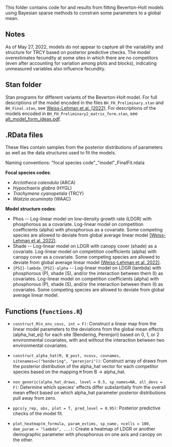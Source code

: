 This folder contains code for and results from fitting Beverton-Holt models using Bayesian sparse methods to constrain some parameters to a global mean.

## Notes

As of May 27, 2022, models do not appear to capture all the variability and structure for TRCY based on posterior predictive checks. The model overestimates fecundity at some sites in which there are no competitors (even after accounting for variation among plots and blocks), indicating unmeasured variables also influence fecundity.

## Stan folder

Stan programs for different variants of the Beverton-Holt model. For full descriptions of the model encoded in the files `BH_FH_Preliminary.stan` and `BH_Final.stan`, see [Weiss-Lehman et al. (2022)](https://onlinelibrary.wiley.com/doi/10.1111/ele.13977). For descriptions of the models encoded in `BH_FH_Preliminary2_matrix_form.stan`, see [alt_model_form_ideas.pdf](https://github.com/laurenmh/sToration-york-gum/blob/combine-env-covs/Sparse_model_fits/alt_model_form_ideas.pdf).

## .RData files

These files contain samples from the posterior distributions of parameters as well as the data structures used to fit the models. 

Naming conventions: "focal species code"_"model"_FinalFit.rdata

**Focal species codes**:
  * *Arctotheca calendula* (ARCA)
  * *Hypochaeris glabra* (HYGL)
  * *Trachymene cyanopetala* (TRCY)
  * *Waitzia acuminata* (WAAC)
  
**Model structure codes**:
  * Phos -- Log-linear model on low-density growth rate (LDGR) with phosphorous as a covariate. Log-linear model on competition coefficients (alpha) with phosphorous as a covariate. Some competing species are allowed to deviate from global average linear model [(Weiss-Lehman et al. 2022)](https://onlinelibrary.wiley.com/doi/10.1111/ele.13977). 
  * Shade -- Log-linear model on LDGR with canopy cover (shade) as a covariate. Log-linear model on competition coefficients (alpha) with canopy cover as a covariate. Some competing species are allowed to deviate from global average linear model [(Weiss-Lehman et al. 2022)](https://onlinelibrary.wiley.com/doi/10.1111/ele.13977).
  * `{PSI}-lambda_{PSI}-alpha` -- Log-linear model on LDGR (lambda) with phosphorous (P), shade (S), and/or the interaction between them (I) as covariates. Log-linear model on competition coefficients (alpha) with phosphorous (P), shade (S), and/or the interaction between them (I) as covariates. Some competing species are allowed to deviate from global average linear model.
  
## Functions (`functions.R`)

* `construct_M(n_env_covs, int = F)`: Construct a linear map from the linear model parameters to the deviations from the global mean effects (alpha_hat_eij) for each site (Bendering, Perenjori) based on 0, 1, or 2 environmental covariates, with and without the interaction between two environmental covariates.

* `construct_alpha_hat(M, B_post, ncovs, covnames, sitenames=c("bendering", "perenjori"))`: Construct array of draws from the posterior distribution of the alpha_hat vector for each competitor species based on the mapping `M` from B -> alpha_hat. 

* `non_generic(alpha_hat_draws, level = 0.5, sp_names=NA, all_devs = F)`: Determine which species' effects differ substantially from the overall mean effect based on which alpha_hat parameter posterior distributions pull away from zero.

* `ppcs(y_rep, obs, plot = T, pred_level = 0.95)`: Posterior predictive checks of the model fit.

* `plot_heatmap(m_formula, param_estims, sp_name, ncells = 100, dem_param = "lambda", ...)`: Create a heatmap of LDGR or another demographic parameter with phosphorous on one axis and canopy on the other.
  
  
  
  